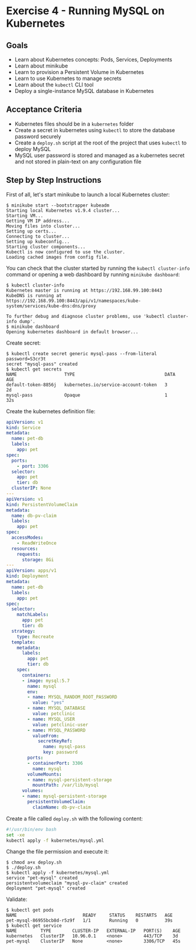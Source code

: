 # Exercise 4 - Running MySQL on Kubernetes

## Goals

* Learn about Kubernetes concepts: Pods, Services, Deployments
* Learn about minikube
* Learn to provision a Persistent Volume in Kubernetes
* Learn to use Kubernetes to manage secrets
* Learn about the `kubectl` CLI tool
* Deploy a single-instance MySQL database in Kubernetes

## Acceptance Criteria

* Kubernetes files should be in a `kubernetes` folder
* Create a secret in kubernetes using `kubectl` to store the database password
securely
* Create a `deploy.sh` script at the root of the project that uses `kubectl` to
deploy MySQL
* MySQL user password is stored and managed as a kubernetes secret and not stored
in plain-text on any configuration file

## Step by Step Instructions

First of all, let's start minikube to launch a local Kubernetes cluster:

```shell
$ minikube start --bootstrapper kubeadm
Starting local Kubernetes v1.9.4 cluster...
Starting VM...
Getting VM IP address...
Moving files into cluster...
Setting up certs...
Connecting to cluster...
Setting up kubeconfig...
Starting cluster components...
Kubectl is now configured to use the cluster.
Loading cached images from config file.
```

You can check that the cluster started by running the `kubectl cluster-info` command
or opening a web dashboard by running `minikube dashboard`:

```shell
$ kubectl cluster-info
Kubernetes master is running at https://192.168.99.100:8443
KubeDNS is running at https://192.168.99.100:8443/api/v1/namespaces/kube-system/services/kube-dns:dns/proxy

To further debug and diagnose cluster problems, use 'kubectl cluster-info dump'.
$ minikube dashboard
Opening kubernetes dashboard in default browser...
```

Create secret:
```shell
$ kubectl create secret generic mysql-pass --from-literal password=S3cr3t
secret "mysql-pass" created
$ kubectl get secrets
NAME                  TYPE                                  DATA      AGE
default-token-8856j   kubernetes.io/service-account-token   3         2d
mysql-pass            Opaque                                1         32s
```

Create the kubernetes definition file:

```yaml
apiVersion: v1
kind: Service
metadata:
  name: pet-db
  labels:
    app: pet
spec:
  ports:
    - port: 3306
  selector:
    app: pet
    tier: db
  clusterIP: None
---
apiVersion: v1
kind: PersistentVolumeClaim
metadata:
  name: db-pv-claim
  labels:
    app: pet
spec:
  accessModes:
    - ReadWriteOnce
  resources:
    requests:
      storage: 8Gi
---
apiVersion: apps/v1
kind: Deployment
metadata:
  name: pet-db
  labels:
    app: pet
spec:
  selector:
    matchLabels:
      app: pet
      tier: db
  strategy:
    type: Recreate
  template:
    metadata:
      labels:
        app: pet
        tier: db
    spec:
      containers:
      - image: mysql:5.7
        name: mysql
        env:
        - name: MYSQL_RANDOM_ROOT_PASSWORD
          value: "yes"
        - name: MYSQL_DATABASE
          value: petclinic
        - name: MYSQL_USER
          value: petclinic-user
        - name: MYSQL_PASSWORD
          valueFrom:
            secretKeyRef:
              name: mysql-pass
              key: password
        ports:
        - containerPort: 3306
          name: mysql
        volumeMounts:
        - name: mysql-persistent-storage
          mountPath: /var/lib/mysql
      volumes:
      - name: mysql-persistent-storage
        persistentVolumeClaim:
          claimName: db-pv-claim
```

Create a file called `deploy.sh` with the following content:

```bash
#!/usr/bin/env bash
set -xe
kubectl apply -f kubernetes/mysql.yml
```

Change the file permission and execute it:

```shell
$ chmod a+x deploy.sh
$ ./deploy.sh
$ kubectl apply -f kubernetes/mysql.yml
service "pet-mysql" created
persistentvolumeclaim "mysql-pv-claim" created
deployment "pet-mysql" created
```

Validate:

```shell
$ kubectl get pods
NAME                         READY     STATUS    RESTARTS   AGE
pet-mysql-86955bcb8d-r5z9f   1/1       Running   0          39s
$ kubectl get service
NAME         TYPE        CLUSTER-IP   EXTERNAL-IP   PORT(S)    AGE
kubernetes   ClusterIP   10.96.0.1    <none>        443/TCP    3d
pet-mysql    ClusterIP   None         <none>        3306/TCP   45s
```
